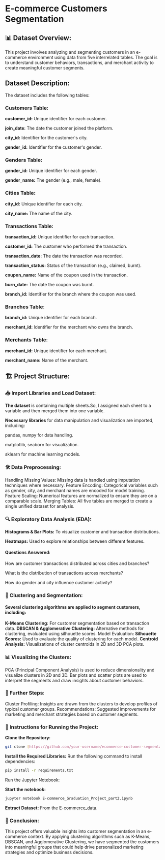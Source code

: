 # E-commerce Customers Segmentation
## 📊 Dataset Overview:
This project involves analyzing and segmenting customers in an e-commerce environment using data from five interrelated tables. The goal is to understand customer behaviors, transactions, and merchant activity to create meaningful customer segments.

## Dataset Description:
The dataset includes the following tables:

### Customers Table:
**customer_id:** Unique identifier for each customer.

**join_date:** The date the customer joined the platform.

**city_id:** Identifier for the customer's city.

**gender_id:** Identifier for the customer's gender.

### Genders Table:
**gender_id:** Unique identifier for each gender.

**gender_name:** The gender (e.g., male, female).

### Cities Table:
**city_id:** Unique identifier for each city.

**city_name:** The name of the city.

### Transactions Table:
**transaction_id:** Unique identifier for each transaction.

**customer_id:** The customer who performed the transaction.

**transaction_date:** The date the transaction was recorded.

**transaction_status:** Status of the transaction (e.g., claimed, burnt).

**coupon_name:** Name of the coupon used in the transaction.

**burn_date:** The date the coupon was burnt.

**branch_id:** Identifier for the branch where the coupon was used.

### Branches Table:
**branch_id:** Unique identifier for each branch.

**merchant_id:** Identifier for the merchant who owns the branch.

### Merchants Table:
**merchant_id:** Unique identifier for each merchant.

**merchant_name:** Name of the merchant.

## 🏗️ Project Structure:
### 📥 Import Libraries and Load Dataset:

**The dataset** is containing multiple sheets.So, I assigned each sheet to a variable and then merged them into one variable.

**Necessary libraries** for data manipulation and visualization are imported, including:

pandas, numpy for data handling.

matplotlib, seaborn for visualization.

sklearn for machine learning models.

### 🛠️ Data Preprocessing:
Handling Missing Values: Missing data is handled using imputation techniques where necessary.
Feature Encoding: Categorical variables such as gender, city, and merchant names are encoded for model training.
Feature Scaling: Numerical features are normalized to ensure they are on a comparable scale.
Merging Tables: All five tables are merged to create a single unified dataset for analysis.

### 🔍 Exploratory Data Analysis (EDA):
**Histograms & Bar Plots:** To visualize customer and transaction distributions.

**Heatmaps:** Used to explore relationships between different features.
#### Questions Answered:
How are customer transactions distributed across cities and branches?

What is the distribution of transactions across merchants?

How do gender and city influence customer activity?

### 🧠 Clustering and Segmentation:
#### Several clustering algorithms are applied to segment customers, including:
**K-Means Clustering:** For customer segmentation based on transaction data.
**DBSCAN & Agglomerative Clustering:** Alternative methods for clustering, evaluated using silhouette scores.
Model Evaluation:
**Silhouette Scores:** Used to evaluate the quality of clustering for each model.
**Centroid Analysis:** Visualizations of cluster centroids in 2D and 3D PCA plots.

### 📊 Visualizing the Clusters:
PCA (Principal Component Analysis) is used to reduce dimensionality and visualize clusters in 2D and 3D.
Bar plots and scatter plots are used to interpret the segments and draw insights about customer behaviors.

### 🚀 Further Steps:
Cluster Profiling: Insights are drawn from the clusters to develop profiles of typical customer groups.
Recommendations: Suggested improvements for marketing and merchant strategies based on customer segments.
### 📝 Instructions for Running the Project:
**Clone the Repository:**
```bash
git clone [https://github.com/your-username/ecommerce-customer-segmentation.git](https://github.com/Mohammed-Mahmoud-Elsayed-Ahmed-MMES/Graduation-Project-Part-2-MLSC-Data-Science-Machine-Learning-Course.git)
```

**Install the Required Libraries:**
Run the following command to install dependencies:
```bash
pip install -r requirements.txt
```
Run the Jupyter Notebook:

**Start the notebook:**
```bash
jupyter notebook E-commerce_Graduation_Project_part2.ipynb
```

**Extract Dataset:** From the E-commerce_data.

### 🧠 Conclusion:
This project offers valuable insights into customer segmentation in an e-commerce context. By applying clustering algorithms such as K-Means, DBSCAN, and Agglomerative Clustering, we have segmented the customers into meaningful groups that could help drive personalized marketing strategies and optimize business decisions.
